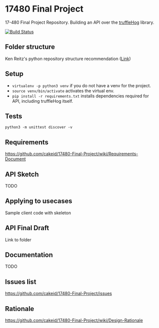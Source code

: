 # 17480 Final Project
  17-480 Final Project Repository. Building an API over the [truffleHog](https://github.com/dxa4481/truffleHog/) library.

[![Build Status](https://travis-ci.com/cakeid/17480-Final-Project.svg?token=x1jLGpFqhXWPzfonGfC3&branch=master)](https://travis-ci.com/cakeid/17480-Final-Project)

## Folder structure

Ken Reitz's python repository structure recommendation ([Link](https://www.kennethreitz.org/essays/repository-structure-and-python))

## Setup
* `virtualenv -p python3 venv` if you do not have a venv for the project.
* `source venv/bin/activate` activates the virtual env.
* `pip install -r requirements.txt` installs dependencies required for API, including truffleHog itself.

## Tests
`python3 -m unittest discover -v`

## Requirements
https://github.com/cakeid/17480-Final-Project/wiki/Requirements-Document

## API Sketch
TODO

## Applying to usecases
Sample client code with skeleton

## API Final Draft
Link to folder

## Documentation
TODO

## Issues list
https://github.com/cakeid/17480-Final-Project/issues

## Rationale
https://github.com/cakeid/17480-Final-Project/wiki/Design-Rationale
